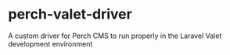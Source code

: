 # perch-valet-driver
A custom driver for Perch CMS to run properly in the Laravel Valet development environment
